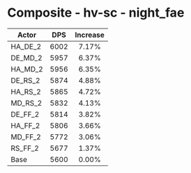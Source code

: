 # Composite - hv-sc - night_fae
| Actor | DPS | Increase |
|---|:---:|:---:|
|HA_DE_2|6002|7.17%|
|DE_MD_2|5957|6.37%|
|HA_MD_2|5956|6.35%|
|DE_RS_2|5874|4.88%|
|HA_RS_2|5865|4.72%|
|MD_RS_2|5832|4.13%|
|DE_FF_2|5814|3.82%|
|HA_FF_2|5806|3.66%|
|MD_FF_2|5772|3.06%|
|RS_FF_2|5677|1.37%|
|Base|5600|0.00%|
